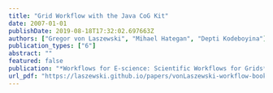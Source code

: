 ```yaml
---
title: "Grid Workflow with the Java CoG Kit"
date: 2007-01-01
publishDate: 2019-08-18T17:32:02.697663Z
authors: ["Gregor von Laszewski", "Mihael Hategan", "Depti Kodeboyina"]
publication_types: ["6"]
abstract: ""
featured: false
publication: "*Workflows for E-science: Scientific Workflows for Grids*"
url_pdf: "https://laszewski.github.io/papers/vonLaszewski-workflow-book.pdf"
---
```



